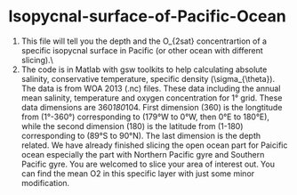 # Isopycnal-surface-of-Pacific-Ocean

1. This file will tell you the depth and the O_{2sat} concentrartion of a specific isopycnal surface in Pacific (or other ocean with different slicing).\
2. The code is in Matlab with gsw toolkits to help calculating absolute salinity, conservative temperature, specific density (\sigma_{\theta}).\
The data is from WOA 2013 (.nc) files. These data including the annual mean salinity, temperature and oxygen concentration for 1° grid. These data dimensions are 360*180*104. First dimension (360) is the longtitude from (1°-360°) corresponding to (179°W to 0°W, then 0°E to 180°E), while the second dimension (180) is the latitude from (1-180) corresponding to (89°S to 90°N). The last dimension is the depth related. We have already finished slicing the open ocean part for Paicific ocean especially the part with Northern Pacific gyre and Southern Pacific gyre. You are welcomed to slice your area of interest out. You can find the mean O2 in this specific layer with just some minor modification.  
